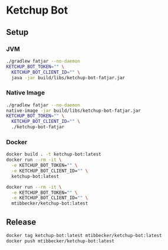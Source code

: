 # Ketchup Bot

## Setup

### JVM

```bash
./gradlew fatjar --no-daemon
KETCHUP_BOT_TOKEN="" \
  KETCHUP_BOT_CLIENT_ID="" \
  java -jar build/libs/ketchup-bot-fatjar.jar
```

### Native Image

```bash
./gradlew fatjar --no-daemon
native-image -jar build/libs/ketchup-bot-fatjar.jar
KETCHUP_BOT_TOKEN="" \
  KETCHUP_BOT_CLIENT_ID="" \
  ./ketchup-bot-fatjar
```

### Docker

```bash
docker build . -t ketchup-bot:latest
docker run --rm -it \
  -e KETCHUP_BOT_TOKEN="" \
  -e KETCHUP_BOT_CLIENT_ID="" \
  ketchup-bot:latest
```

```bash
docker run --rm -it \
  -e KETCHUP_BOT_TOKEN="" \
  -e KETCHUP_BOT_CLIENT_ID="" \
  mtibbecker/ketchup-bot:latest
```

## Release

```bash
docker tag ketchup-bot:latest mtibbecker/ketchup-bot:latest
docker push mtibbecker/ketchup-bot:latest
```